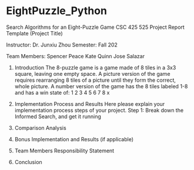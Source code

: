 # EightPuzzle_Python
Search Algorithms for an Eight-Puzzle Game
CSC 425 525 Project Report Template (Project Title)

Instructor: Dr. Junxiu Zhou
Semester: Fall 202

Team Members:
Spencer Peace
Kate Quinn
Jose Salazar
1. Introduction
The 8-puzzle game is a game made of 8 tiles in a 3x3 square, leaving one empty space. A picture version of the game requires rearranging 8 tiles of a picture until they form the correct, whole picture. A number version of the game has the 8 tiles labeled 1-8 and has a win state of:
1	2	3
4	5	6
7	8	x
2. Implementation Process and Results
Here please explain your implementation process steps of your project.
Step 1: Break down the Informed Search, and get it running


3. Comparison Analysis


4. Bonus Implementation and Results (if applicable)



5. Team Members Responsibility Statement

6. Conclusion

